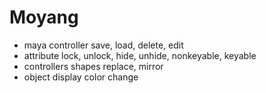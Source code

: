 # Moyang
* maya controller save, load, delete, edit 
* attribute lock, unlock, hide, unhide, nonkeyable, keyable
* controllers shapes replace, mirror
* object display color change